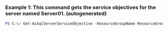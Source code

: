 ### Example 1: This command gets the service objectives for the server named Server01. (autogenerated)
```powershell
PS C:\> Get-AzSqlServerServiceObjective -ResourceGroupName ResourceGroup01 -ServerName Server01
```

